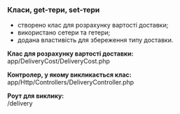 ### Класи, get-тери, set-тери
 
- створено клас для розрахунку вартості доставки;
- використано сетери та гетери;
- додана властивість для збереження типу доставки.

**Клас для розрахунку вартості доставки:**<br>
app/DeliveryCost/DeliveryCost.php

**Контролер, у якому викликається клас:**<br>
app/Http/Controllers/DeliveryController.php

**Роут для виклику:**<br>
/delivery
